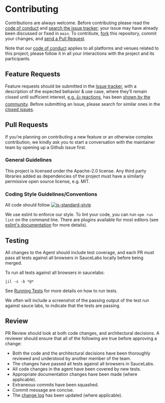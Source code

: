 # Contributing

Contributions are always welcome. Before contributing please read the
[code of conduct](https://github.com/newrelic/.github/blob/main/CODE_OF_CONDUCT.md) and [search the issue tracker](issues); your issue may have already been discussed or fixed in `main`. To contribute,
[fork](https://help.github.com/articles/fork-a-repo/) this repository, commit your changes, and [send a Pull Request](https://help.github.com/articles/using-pull-requests/).

Note that our [code of conduct](https://github.com/newrelic/.github/blob/main/CODE_OF_CONDUCT.md) applies to all platforms and venues related to this project; please follow it in all your interactions with the project and its participants.

## Feature Requests

Feature requests should be submitted in the [Issue tracker](../../issues), with a description of the expected behavior & use case, where they’ll remain closed until sufficient interest, [e.g. :+1: reactions](https://help.github.com/articles/about-discussions-in-issues-and-pull-requests/), has been [shown by the community](../../issues?q=label%3A%22votes+needed%22+sort%3Areactions-%2B1-desc).
Before submitting an Issue, please search for similar ones in the
[closed issues](../../issues?q=is%3Aissue+is%3Aclosed+label%3Aenhancement).

## Pull Requests

If you’re planning on contributing a new feature or an otherwise complex contribution, we kindly ask you to start a conversation with the maintainer team by opening up a Github issue first.

### General Guidelines

This project is licensed under the Apache-2.0 license. Any third party libraries added as dependencies of the project must have a similarly permissive open source license, e.g. MIT.

### Coding Style Guidelines/Conventions

All code should follow [![js-standard-style](https://cdn.rawgit.com/feross/standard/master/badge.svg)](https://github.com/feross/standard)

We use eslint to enforce our style.  To lint your code, you can run `npm run lint` on the
command line.  There are plugins available for most editors (see
[eslint's documentation](http://eslint.org/docs/user-guide/integrations#editors)
for more details).

## Testing

All changes to the Agent should include test coverage, and each PR must pass
all tests against all browsers in SauceLabs locally before being merged.

To run all tests against all browsers in saucelabs:
```
jil -s -b *@*
```

See [Running Tests](https://github.com/newrelic/newrelic-browser-agent#running-tests)
for more details on how to run tests.

We often will include a screenshot of the passing output of the test run
against sauce labs, to indicate that the tests are passing.

## Review

PR Review should look at both code changes, and architectural decisions. A
reviewer should ensure that all of the following are true before approving a
change:

* Both the code and the architectural decisions have been thoroughly reviewed
and understood by another member of the team.
* The changes have passed all tests against all browsers in SauceLabs.
* All code changes in the agent have been covered by new tests.
* Appropriate documentation changes have been made (where applicable).
* Extraneous commits have been squashed.
* Commit message are concise.
* The [change log]('./CHANGELOG.md') has been updated (where applicable).
